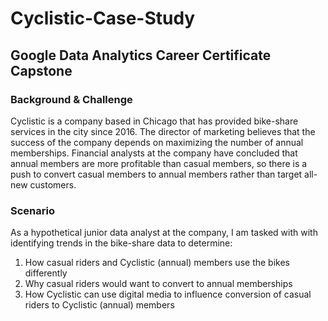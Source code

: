 # Cyclistic-Case-Study
## Google Data Analytics Career Certificate Capstone

### Background & Challenge
Cyclistic is a company based in Chicago that has provided bike-share services in the city since 2016. The director of marketing believes that the success of the company depends on maximizing the number of annual memberships. Financial analysts at the company have concluded that annual members are more profitable than casual members, so there is a push to convert casual members to annual members rather than target all-new customers.

### Scenario
As a hypothetical junior data analyst at the company, I am tasked with with identifying trends in the bike-share data to determine:
1. How casual riders and Cyclistic (annual) members use the bikes differently
2. Why casual riders would want to convert to annual memberships
3. How Cyclistic can use digital media to influence conversion of casual riders to Cyclistic (annual) members
